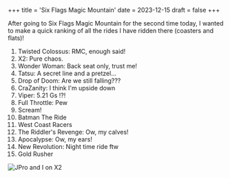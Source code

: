 +++
title = 'Six Flags Magic Mountain'
date = 2023-12-15
draft = false
+++

After going to Six Flags Magic Mountain for the second time today, I wanted to make a quick ranking of all the rides I have ridden there (coasters and flats)!

1. Twisted Colossus: RMC, enough said!
2. X2: Pure chaos.
3. Wonder Woman: Back seat only, trust me!
4. Tatsu: A secret line and a pretzel...
5. Drop of Doom: Are we still falling???
6. CraZanity: I think I'm upside down
7. Viper: 5.21 Gs !?!
8. Full Throttle: Pew
9. Scream!
10. Batman The Ride
11. West Coast Racers
12. The Riddler's Revenge: Ow, my calves!
13. Apocalypse: Ow, my ears!
14. New Revolution: Night time ride ftw
15. Gold Rusher

![JPro and I on X2](/img/X2.webp)